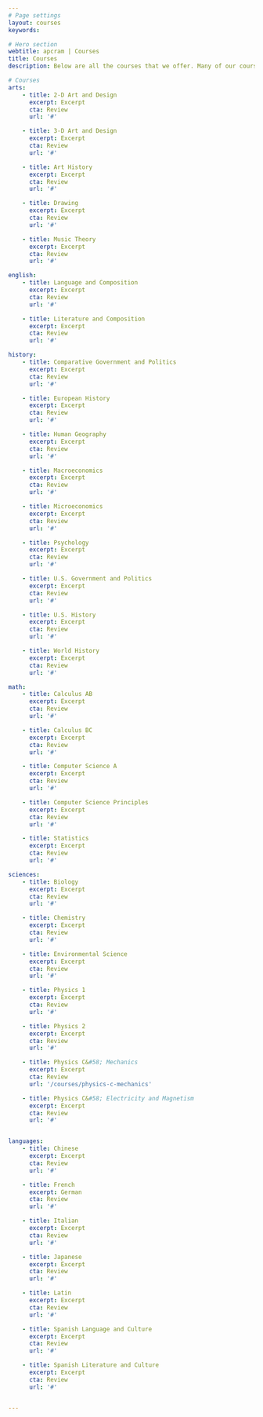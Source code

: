 ```yaml
---
# Page settings
layout: courses
keywords:

# Hero section
webtitle: apcram | Courses
title: Courses
description: Below are all the courses that we offer. Many of our courses are coming soon. If you would like to contribute to expanding our offerings, please reach out to us!

# Courses
arts:
    - title: 2-D Art and Design
      excerpt: Excerpt
      cta: Review
      url: '#'

    - title: 3-D Art and Design
      excerpt: Excerpt
      cta: Review
      url: '#'

    - title: Art History
      excerpt: Excerpt
      cta: Review
      url: '#'       

    - title: Drawing
      excerpt: Excerpt
      cta: Review
      url: '#'       

    - title: Music Theory
      excerpt: Excerpt
      cta: Review
      url: '#'     

english:
    - title: Language and Composition
      excerpt: Excerpt
      cta: Review
      url: '#'

    - title: Literature and Composition
      excerpt: Excerpt
      cta: Review
      url: '#'

history:
    - title: Comparative Government and Politics
      excerpt: Excerpt
      cta: Review
      url: '#'

    - title: European History
      excerpt: Excerpt
      cta: Review
      url: '#'

    - title: Human Geography
      excerpt: Excerpt
      cta: Review
      url: '#'       

    - title: Macroeconomics
      excerpt: Excerpt
      cta: Review
      url: '#'       

    - title: Microeconomics
      excerpt: Excerpt
      cta: Review
      url: '#'     

    - title: Psychology
      excerpt: Excerpt
      cta: Review
      url: '#'     

    - title: U.S. Government and Politics
      excerpt: Excerpt
      cta: Review
      url: '#'       

    - title: U.S. History
      excerpt: Excerpt
      cta: Review
      url: '#'     

    - title: World History
      excerpt: Excerpt
      cta: Review
      url: '#'     

math:
    - title: Calculus AB
      excerpt: Excerpt
      cta: Review
      url: '#'

    - title: Calculus BC
      excerpt: Excerpt
      cta: Review
      url: '#'

    - title: Computer Science A
      excerpt: Excerpt
      cta: Review
      url: '#'       

    - title: Computer Science Principles
      excerpt: Excerpt
      cta: Review
      url: '#'       

    - title: Statistics
      excerpt: Excerpt
      cta: Review
      url: '#'     

sciences:
    - title: Biology
      excerpt: Excerpt
      cta: Review
      url: '#'

    - title: Chemistry
      excerpt: Excerpt
      cta: Review
      url: '#'

    - title: Environmental Science
      excerpt: Excerpt
      cta: Review
      url: '#'       

    - title: Physics 1
      excerpt: Excerpt
      cta: Review
      url: '#'       

    - title: Physics 2
      excerpt: Excerpt
      cta: Review
      url: '#'     

    - title: Physics C&#58; Mechanics
      excerpt: Excerpt
      cta: Review
      url: '/courses/physics-c-mechanics'     

    - title: Physics C&#58; Electricity and Magnetism
      excerpt: Excerpt
      cta: Review
      url: '#'     


languages:
    - title: Chinese
      excerpt: Excerpt
      cta: Review
      url: '#'

    - title: French
      excerpt: German
      cta: Review
      url: '#'

    - title: Italian
      excerpt: Excerpt
      cta: Review
      url: '#'       

    - title: Japanese
      excerpt: Excerpt
      cta: Review
      url: '#'       

    - title: Latin
      excerpt: Excerpt
      cta: Review
      url: '#'     

    - title: Spanish Language and Culture
      excerpt: Excerpt
      cta: Review
      url: '#'     

    - title: Spanish Literature and Culture
      excerpt: Excerpt
      cta: Review
      url: '#'     


---
```

